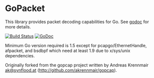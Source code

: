 # GoPacket

This library provides packet decoding capabilities for Go.
See [godoc](https://godoc.org/github.com/amuhametov/gopacket) for more details.

[![Build Status](https://travis-ci.org/google/gopacket.svg?branch=master)](https://travis-ci.org/google/gopacket)
[![GoDoc](https://godoc.org/github.com/amuhametov/gopacket?status.svg)](https://godoc.org/github.com/amuhametov/gopacket)

Minimum Go version required is 1.5 except for pcapgo/EthernetHandle, afpacket, and bsdbpf which need at least 1.9 due to x/sys/unix dependencies.

Originally forked from the gopcap project written by Andreas
Krennmair <ak@synflood.at> (http://github.com/akrennmair/gopcap).
